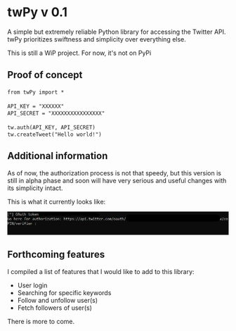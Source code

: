 # twPy v 0.1
A simple but extremely reliable Python library for accessing the Twitter API.
twPy prioritizes swiftness and simplicity over everything else.

This is still a WiP project.
For now, it's not on PyPi

## Proof of concept

```
from twPy import *

API_KEY = "XXXXXX"
API_SECRET = "XXXXXXXXXXXXXXXX"

tw.auth(API_KEY, API_SECRET)
tw.createTweet("Hello world!")
```

## Additional information

As of now, the authorization process is not that speedy, but this version is still in alpha phase and soon will have very serious and useful changes with its simplicity intact.

This is what it currently looks like: 

![alt text](https://github.com/jasonmichael13/pytwitter/blob/main/alpha-auth.png?raw=true)


## Forthcoming features

I compiled a list of features that I would like to add to this library:

* User login
* Searching for specific keywords
* Follow and unfollow user(s)
* Fetch followers of user(s)

There is more to come.
